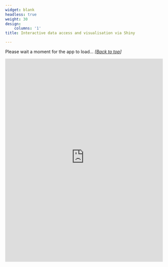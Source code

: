 ```yaml
---
widget: blank
headless: true
weight: 30
design:
    columns: '1'
title: Interactive data access and visualisation via Shiny  

---
```


Please wait a moment for the app to load... *\[<a href="#top">Back to top</a>\]*

<iframe height=650" width="100%" frameborder="no" src="https://dhcssza-stakeholder-map.shinyapps.io/shiny_stakeholder_map/"> </iframe>

